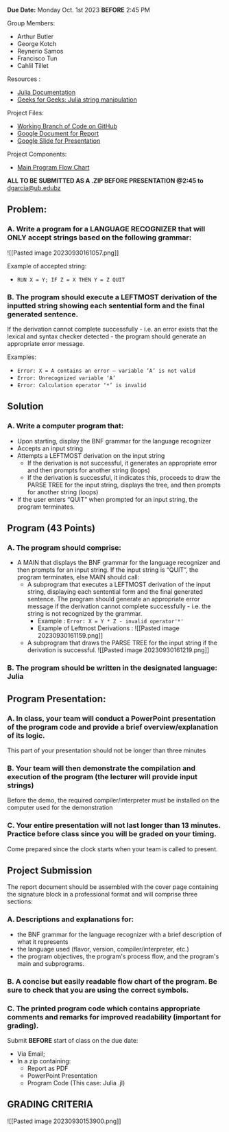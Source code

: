 **Due Date:** Monday Oct. 1st 2023 **BEFORE** 2:45 PM

Group Members: 
- Arthur Butler
- George Kotch
- Reynerio Samos
- Francisco Tun
- Cahlil Tillet

Resources : 
- [Julia Documentation](https://docs.julialang.org/en/v1/)
- [Geeks for Geeks: Julia string manipulation](https://www.geeksforgeeks.org/string-manipulation-in-julia/)

Project Files: 
- [Working Branch of Code on GitHub](https://github.com/ReynerioSamos/Language-Recognizer-and-Parser)
- [Google Document for Report](https://docs.google.com/document/d/1Z34kGi6K_qYZ40BChvjn9h25pJNla69RQ7_wkEx3pVE/edit)
- [Google Slide for Presentation](https://docs.google.com/presentation/d/19IWdbifIbKpmQcPXu6dAXGsEVy753vKEg_Z0pGt-qJg/edit#slide=id.g1e82dd15846_1_423)

Project Components:
- [Main Program Flow Chart](https://lucid.app/lucidchart/ff0dca1b-8c85-4707-82bc-0f31cbf6c182/edit?viewport_loc=-174%2C-749%2C2932%2C1729%2C0_0&invitationId=inv_3b62a08e-3b47-4d02-ba2b-a59255fe1521)

**ALL TO BE SUBMITTED AS A .ZIP BEFORE PRESENTATION @2:45 to**
dgarcia@ub.edubz
## Problem:
### A. Write a program for a LANGUAGE RECOGNIZER that will ONLY accept strings based on the following grammar: 
![[Pasted image 20230930161057.png]]

Example of accepted string:
- `RUN X = Y; IF Z = X THEN Y = Z QUIT`

### B. The program should execute a LEFTMOST derivation of the inputted string showing each sentential form and the final generated sentence. 
If the derivation cannot complete successfully - i.e. an error exists that the lexical and syntax checker detected - the program should generate an appropriate error message.

Examples:
- `Error: X = A contains an error – variable ‘A’ is not valid`
- `Error: Unrecognized variable ‘A’`
- `Error: Calculation operator ‘*’ is invalid`
## Solution
### A. Write a computer program that:
- Upon starting, display the BNF grammar for the language recognizer
- Accepts an input string
- Attempts a LEFTMOST derivation on the input string
	- If the derivation is not successful, it generates an appropriate error and then prompts for another string (loops)
	- If the derivation is successful, it indicates this, proceeds to draw the PARSE TREE for the input string, displays the tree, and then prompts for another string (loops)
- If the user enters “QUIT” when prompted for an input string, the program terminates.


## Program (43 Points)
### A. The program should comprise:
- A MAIN that displays the BNF grammar for the language recognizer and then prompts for an input string. If the input string is “QUIT”, the program terminates, else MAIN should call:
	- A subprogram that executes a LEFTMOST derivation of the input string, displaying each sentential form and the final generated sentence. The program should generate an appropriate error message if the derivation cannot complete successfully - i.e. the string is not recognized by the grammar.
		- Example : `Error: X = Y * Z - invalid operator'*'`
		- Example of Leftmost Derivations : ![[Pasted image 20230930161159.png]]
	- A subprogram that draws the PARSE TREE for the input string if the derivation is successful. ![[Pasted image 20230930161219.png]]
### B. The program should be written in the designated language: Julia

## Program Presentation:
### A. In class, your team will conduct a PowerPoint presentation of the program code and provide a brief overview/explanation of its logic. 
This part of your presentation should not be longer than three minutes
### B. Your team will then demonstrate the compilation and execution of the program (the lecturer will provide input strings)
Before the demo, the required compiler/interpreter must be installed on the computer used for the demonstration
### C. Your entire presentation will not last longer than 13 minutes. Practice before class since you will be graded on your timing. 
Come prepared since the clock starts when your team is called to present.

## Project Submission
The report document should be assembled with the cover page containing the signature block in a professional format and will comprise three sections:
### A. Descriptions and explanations for:
- the BNF grammar for the language recognizer with a brief description of what it represents
- the language used (flavor, version, compiler/interpreter, etc.)
- the program objectives, the program's process flow, and the program's main and subprograms.
### B. A concise but easily readable flow chart of the program. Be sure to check that you are using the correct symbols.

### C. The printed program code which contains appropriate comments and remarks for improved readability (important for grading).

Submit **BEFORE** start of class on the due date:
- Via Email;
- In a zip containing:
	- Report as PDF
	- PowerPoint Presentation
	- Program Code (This case: Julia .jl)

## GRADING CRITERIA
![[Pasted image 20230930153900.png]]